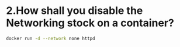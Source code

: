 # 2.How shall you disable the Networking stock on a container?
 ```sh
docker run -d --network none httpd
